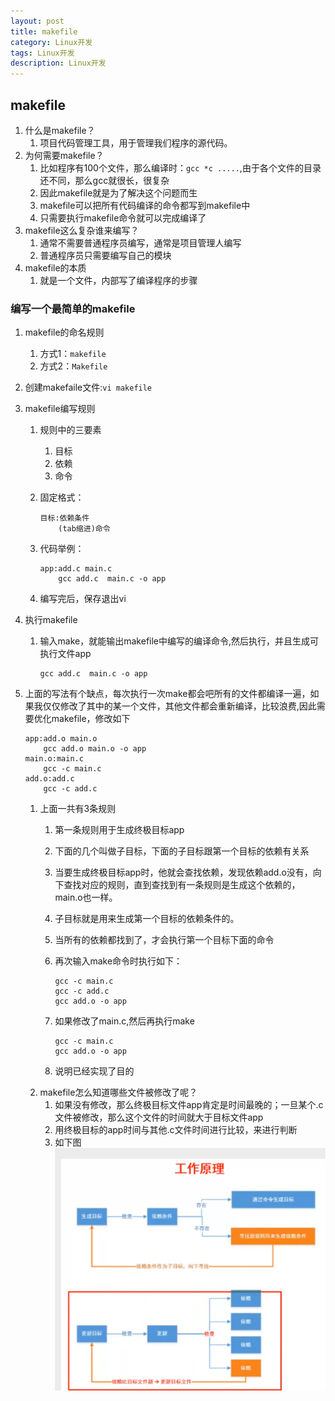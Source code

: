 ```yaml
---
layout: post
title: makefile
category: Linux开发
tags: Linux开发
description: Linux开发
--- 
```


## makefile
1. 什么是makefile？
    1. 项目代码管理工具，用于管理我们程序的源代码。
2. 为何需要makefile？
    1. 比如程序有100个文件，那么编译时：`gcc *c .....`,由于各个文件的目录还不同，那么gcc就很长，很复杂
    2. 因此makefile就是为了解决这个问题而生
    3. makefile可以把所有代码编译的命令都写到makefile中
    4. 只需要执行makefile命令就可以完成编译了
3. makefile这么复杂谁来编写？
    1. 通常不需要普通程序员编写，通常是项目管理人编写
    2. 普通程序员只需要编写自己的模块
4. makefile的本质
    1. 就是一个文件，内部写了编译程序的步骤
    
### 编写一个最简单的makefile
1. makefile的命名规则
    1. 方式1：`makefile`
    2. 方式2：`Makefile`
2. 创建makefaile文件:`vi makefile`
3. makefile编写规则
    1. 规则中的三要素
        1. 目标
        2. 依赖
        3. 命令
    2. 固定格式：
        ```
        目标:依赖条件
            (tab缩进)命令
        ```
    3. 代码举例：
        
        ```
        app:add.c main.c
            gcc add.c  main.c -o app    
        ```
    4. 编写完后，保存退出vi
4. 执行makefile
    1. 输入make，就能输出makefile中编写的编译命令,然后执行，并且生成可执行文件app
        
        ```
        gcc add.c  main.c -o app 
        ```
5. 上面的写法有个缺点，每次执行一次make都会吧所有的文件都编译一遍，如果我仅仅修改了其中的某一个文件，其他文件都会重新编译，比较浪费,因此需要优化makefile，修改如下
    
    ```
    app:add.o main.o
        gcc add.o main.o -o app
    main.o:main.c
        gcc -c main.c    
    add.o:add.c
        gcc -c add.c
    ```
    
    1. 上面一共有3条规则
        1. 第一条规则用于生成终极目标app
        2. 下面的几个叫做子目标，下面的子目标跟第一个目标的依赖有关系
        3. 当要生成终极目标app时，他就会查找依赖，发现依赖add.o没有，向下查找对应的规则，直到查找到有一条规则是生成这个依赖的，main.o也一样。
        4. 子目标就是用来生成第一个目标的依赖条件的。
        5. 当所有的依赖都找到了，才会执行第一个目标下面的命令
        6. 再次输入make命令时执行如下：
        
            ```
            gcc -c main.c
            gcc -c add.c
            gcc add.o -o app
            ```
        7. 如果修改了main.c,然后再执行make
            
            ```
            gcc -c main.c
            gcc add.o -o app
            ```
        8. 说明已经实现了目的
    2. makefile怎么知道哪些文件被修改了呢？
        1. 如果没有修改，那么终极目标文件app肯定是时间最晚的；一旦某个.c文件被修改，那么这个文件的时间就大于目标文件app
        2. 用终极目标的app时间与其他.c文件时间进行比较，来进行判断
        3. 如下图
            ![图4](https://raw.githubusercontent.com/zhoghua123/imgsBed/master/linux-05.png)



